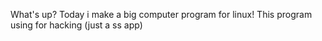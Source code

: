 What's up?
Today i make a big computer program for linux! This program using for hacking (just a ss app)
